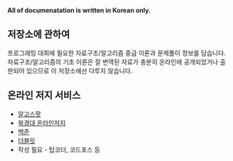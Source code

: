 **All of documenatation is written in Korean only.**

## 저장소에 관하여

프로그래밍 대회에 필요한 자료구조/알고리즘 중급 이론과 문제풀이 정보를 담습니다. 자료구조/알고리즘의 기초 이론은 잘 번역된 자료가 충분히 온라인에 공개되었거나 출판되어 있으므로 이 저장소에선 다루지 않습니다.

## 온라인 저지 서비스
- [알고스팟](http://algospot.com/)
- [북경대 온라인저지](http://poj.org/)
- [백준](https://www.acmicpc.net/)
- [더블릿](http://www.dovelet.com/)
- 작성 필요 - 탑코더, 코드포스 등

